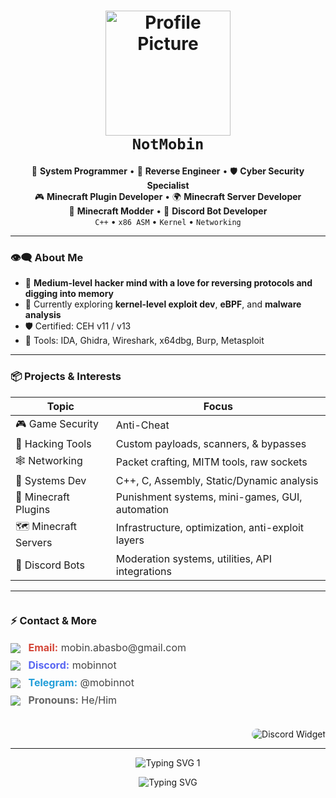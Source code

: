 <h1 align="center">
  <img src="https://i.pinimg.com/736x/69/72/ff/6972ff594cce4bc0113ece46510a9749.jpg" width="200px" alt="Profile Picture"><br>
  <b><code>NotMobin</code></b>
</h1>

<p align="center">
  🧠 <b>System Programmer</b> • 🧩 <b>Reverse Engineer</b> • 🛡️ <b>Cyber Security Specialist</b><br>
  🎮 <b>Minecraft Plugin Developer</b> • 🌍 <b>Minecraft Server Developer</b><br>
  🔧 <b>Minecraft Modder</b> • 🤖 <b>Discord Bot Developer</b><br>
  <code>C++</code> • <code>x86 ASM</code> • <code>Kernel</code> • <code>Networking</code>
</p>

<hr>

### 👁️‍🗨️ About Me

- 🔬 **Medium-level hacker mind with a love for reversing protocols and digging into memory**
- 🌱 Currently exploring **kernel-level exploit dev**, **eBPF**, and **malware analysis**
- 🛡️ Certified: CEH v11 / v13
- 🔧 Tools: IDA, Ghidra, Wireshark, x64dbg, Burp, Metasploit

---

### 📦 Projects & Interests

| Topic                   | Focus                                              |
|-------------------------|---------------------------------------------------|
| 🎮 Game Security        | Anti-Cheat                                         |
| 🔐 Hacking Tools        | Custom payloads, scanners, & bypasses              |
| 🕸️ Networking           | Packet crafting, MITM tools, raw sockets           |
| 🧬 Systems Dev           | C++, C, Assembly, Static/Dynamic analysis          |
| 🧱 Minecraft Plugins     | Punishment systems, mini-games, GUI, automation    |
| 🗺️ Minecraft Servers     | Infrastructure, optimization, anti-exploit layers  |
| 🧠 Discord Bots         | Moderation systems, utilities, API integrations    |

---

<div style="display: flex; align-items: flex-start; justify-content: space-between; gap: 20px; flex-wrap: wrap;">
  <div style="flex: 1; min-width: 250px;">
    <h3>⚡ Contact & More</h3>
    <ul style="list-style: none; padding-left: 0; font-size: 16px;">
      <li style="margin-bottom: 8px;">
        <img src="https://img.icons8.com/ios-filled/20/000000/gmail.png" style="vertical-align: middle; margin-right: 8px;">
        <b style="color: #D44638;">Email:</b> <span style="color: #444;">mobin.abasbo@gmail.com</span>
      </li>
      <li style="margin-bottom: 8px;">
        <img src="https://img.icons8.com/ios-glyphs/20/5865F2/discord-logo.png" style="vertical-align: middle; margin-right: 8px;">
        <b style="color: #5865F2;">Discord:</b> <span style="color: #444;">mobinnot</span>
      </li>
      <li style="margin-bottom: 8px;">
        <img src="https://img.icons8.com/ios-filled/20/229ED9/telegram-app.png" style="vertical-align: middle; margin-right: 8px;">
        <b style="color: #229ED9;">Telegram:</b> <a href="https://t.me/mobinnot" target="_blank" style="color: #444; text-decoration: none;">@mobinnot</a>
      </li>
      <li style="margin-bottom: 8px;">
        <img src="https://img.icons8.com/ios-filled/20/555/spy.png" style="vertical-align: middle; margin-right: 8px;">
        <b style="color: #666;">Pronouns:</b> <span style="color: #444;">He/Him</span>
      </li>
    </ul>
  </div>
  <div style="flex: 1; min-width: 300px; text-align: right;">
    <img src="https://discord.c99.nl/widget/theme-1/335847967938445323.png" alt="Discord Widget" style="max-width: 320px; border-radius: 10px;">
  </div>
</div>

---

<p align="center">
  <img src="https://readme-typing-svg.demolab.com/?lines=Network+Security+Engineer;Advanced+IT+Specialist;C%2B%2B+Developer;Minecraft+Plugin+Dev;Discord+Bot+Developer&font=Fira+Code&center=true&width=600&height=50&duration=3000&pause=1000&color=00FFAA" alt="Typing SVG 1"/>
</p>

<p align="center">
  <img src="https://readme-typing-svg.demolab.com/?lines=The+Bird+of+Hermes+is+My+Name;Eating+My+Wings+to+Make+Me+Tame&font=Fira+Code&center=true&width=600&height=50&duration=3000&pause=1000&color=FF0000" alt="Typing SVG"/>
</p>